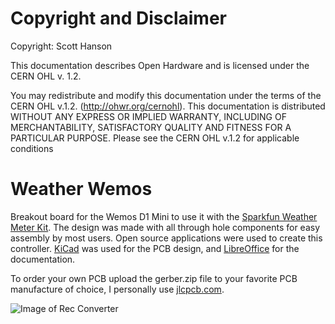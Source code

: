# Copyright and Disclaimer
Copyright: Scott Hanson

This documentation describes Open Hardware and is licensed under the CERN OHL v. 1.2.

You may redistribute and modify this documentation under the terms of the CERN OHL v.1.2. (http://ohwr.org/cernohl). This documentation is distributed WITHOUT ANY EXPRESS OR IMPLIED WARRANTY, INCLUDING OF MERCHANTABILITY, SATISFACTORY QUALITY AND FITNESS FOR A PARTICULAR PURPOSE. Please see the CERN OHL v.1.2 for applicable conditions

# Weather Wemos

Breakout board for the Wemos D1 Mini to use it with the [Sparkfun Weather Meter Kit](https://www.sparkfun.com/products/15901). The design was made with all through hole components for easy assembly by most users. Open source applications were used to create this controller. [KiCad](http://kicad-pcb.org/) was used for the PCB design, and [LibreOffice](https://www.libreoffice.org/) for the documentation.

To order your own PCB upload the gerber.zip file to your favorite PCB manufacture of choice, I personally use [jlcpcb.com](https://jlcpcb.com/).

![Image of Rec Converter](https://github.com/computergeek1507/KiCad_Designs/raw/master/Weather_Wemos/Weather_Wemos.png)